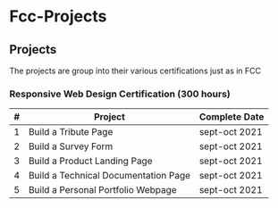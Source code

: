 # Fcc-Projects

## Projects

The projects are group into their various certifications just as in FCC

### Responsive Web Design Certification (300 hours)

| #    | Project                              | Complete Date   | 
| ---- | ------------------------------------ | --------------- |
| 1    | Build a Tribute Page                 |  sept-oct 2021  |                       
| 2    | Build a Survey Form                  |  sept-oct 2021  |                       
| 3    | Build a Product Landing Page         |  sept-oct 2021  |                       
| 4    | Build a Technical Documentation Page |  sept-oct 2021  |                        
| 5    | Build a Personal Portfolio Webpage   |  sept-oct 2021  |                        
